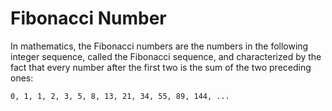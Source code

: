 # Fibonacci Number

In mathematics, the Fibonacci numbers are the numbers in the following 
integer sequence, called the Fibonacci sequence, and characterized by 
the fact that every number after the first two is the sum of the two 
preceding ones:

`0, 1, 1, 2, 3, 5, 8, 13, 21, 34, 55, 89, 144, ...`
